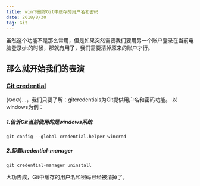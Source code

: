```yaml
---
title: win下删除Git中缓存的用户名和密码
date: 2018/8/30
tag: Git
---
```

虽然这个功能不是那么常用，但是如果突然需要我们要用另一个账户登录在当前电脑登录git的时候，那就有用了，我们需要清掉原来的账户才行。

## 那么就开始我们的表演

### [Git credential](https://git-scm.com/docs/gitcredentials)
(⊙o⊙)…，我们只要了解：gitcredentials为Git提供用户名和密码功能。
以windows为例：
##### 1.告诉Git当前使用的是windows系统
```
git config --global credential.helper wincred
```
##### 2.卸载credential-manager
```
git credential-manager uninstall
```
大功告成，Git中缓存的用户名和密码已经被清掉了。